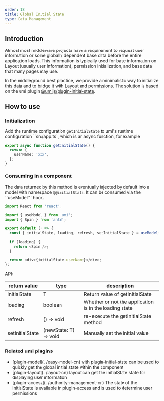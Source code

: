 ```yaml
---
order: 18
title: Global Initial State
type: Data Management
---
```


## Introduction

Almost most middleware projects have a requirement to request user information or some globally dependent base data before the entire application loads. This information is typically used for base information on Layout (usually user information), permission initialization, and base data that many pages may use.

In the middleground best practice, we provide a minimalistic way to initialize this data and to bridge it with Layout and permissions. The solution is based on the umi plugin [@umijs/plugin-initial-state](https://umijs.org/zh-CN/plugins/plugin-initial-state).

## How to use

### Initialization

Add the runtime configuration `getInitialState` to umi's runtime configuration ``src/app.ts`, which is an async function, for example

```typescript
export async function getInitialState() {
  return {
    userName: 'xxx',
  };
}
```

### Consuming in a component

The data returned by this method is eventually injected by default into a model with namespace `@@initialState`. It can be consumed via the ``useModel`'' hook.

```typescript
import React from 'react';

import { useModel } from 'umi';
import { Spin } from 'antd';

export default () => {
  const { initialState, loading, refresh, setInitialState } = useModel('@@initialState');

  if (loading) {
    return <Spin />;
  }

  return <div>{initialState.userName}</div>;
};
```

API:

| return value    | type                  | description                                            |
| --------------- | --------------------- | ------------------------------------------------------ |
| initialState    | T                     | Return value of getInitialState                        |
| loading         | boolean               | Whether or not the application is in the loading state |
| refresh         | () => void            | re-execute the getInitialState method                  |
| setInitialState | (newState: T) => void | Manually set the initial value                         |

### Related umi plugins

- [plugin-model](. /easy-model-cn) with plugin-initial-state can be used to quickly get the global initial state within the component
- [plugin-layout](. /layout-cn) layout can get the initialState state for displaying user information
- [plugin-access](. /authority-management-cn) The state of the initialState is available in plugin-access and is used to determine user permissions
